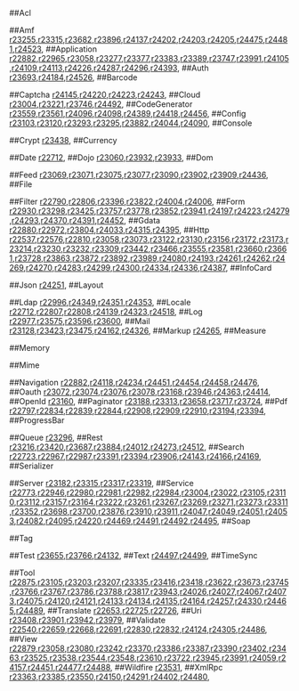 
##Acl

##Amf
[r23255](http://framework.zend.com/code/revision.php?repname=Zend+Framework&path=%2Ftrunk&rev=23255),[r23315](http://framework.zend.com/code/revision.php?repname=Zend+Framework&path=%2Ftrunk&rev=23315),[r23682](http://framework.zend.com/code/revision.php?repname=Zend+Framework&path=%2Ftrunk&rev=23682),[r23896](http://framework.zend.com/code/revision.php?repname=Zend+Framework&path=%2Ftrunk&rev=23896),[r24137](http://framework.zend.com/code/revision.php?repname=Zend+Framework&path=%2Ftrunk&rev=24137),[r24202](http://framework.zend.com/code/revision.php?repname=Zend+Framework&path=%2Ftrunk&rev=24202),[r24203](http://framework.zend.com/code/revision.php?repname=Zend+Framework&path=%2Ftrunk&rev=24203),[r24205](http://framework.zend.com/code/revision.php?repname=Zend+Framework&path=%2Ftrunk&rev=24205),[r24475](http://framework.zend.com/code/revision.php?repname=Zend+Framework&path=%2Ftrunk&rev=24475),[r24481](http://framework.zend.com/code/revision.php?repname=Zend+Framework&path=%2Ftrunk&rev=24481),[r24523](http://framework.zend.com/code/revision.php?repname=Zend+Framework&path=%2Ftrunk&rev=24523),
##Application
[r22882](http://framework.zend.com/code/revision.php?repname=Zend+Framework&path=%2Ftrunk&rev=22882),[r22965](http://framework.zend.com/code/revision.php?repname=Zend+Framework&path=%2Ftrunk&rev=22965),[r23058](http://framework.zend.com/code/revision.php?repname=Zend+Framework&path=%2Ftrunk&rev=23058),[r23277](http://framework.zend.com/code/revision.php?repname=Zend+Framework&path=%2Ftrunk&rev=23277),[r23377](http://framework.zend.com/code/revision.php?repname=Zend+Framework&path=%2Ftrunk&rev=23377),[r23383](http://framework.zend.com/code/revision.php?repname=Zend+Framework&path=%2Ftrunk&rev=23383),[r23389](http://framework.zend.com/code/revision.php?repname=Zend+Framework&path=%2Ftrunk&rev=23389),[r23747](http://framework.zend.com/code/revision.php?repname=Zend+Framework&path=%2Ftrunk&rev=23747),[r23991](http://framework.zend.com/code/revision.php?repname=Zend+Framework&path=%2Ftrunk&rev=23991),[r24105](http://framework.zend.com/code/revision.php?repname=Zend+Framework&path=%2Ftrunk&rev=24105),[r24109](http://framework.zend.com/code/revision.php?repname=Zend+Framework&path=%2Ftrunk&rev=24109),[r24113](http://framework.zend.com/code/revision.php?repname=Zend+Framework&path=%2Ftrunk&rev=24113),[r24226](http://framework.zend.com/code/revision.php?repname=Zend+Framework&path=%2Ftrunk&rev=24226),[r24287](http://framework.zend.com/code/revision.php?repname=Zend+Framework&path=%2Ftrunk&rev=24287),[r24296](http://framework.zend.com/code/revision.php?repname=Zend+Framework&path=%2Ftrunk&rev=24296),[r24393](http://framework.zend.com/code/revision.php?repname=Zend+Framework&path=%2Ftrunk&rev=24393),
##Auth
[r23693](http://framework.zend.com/code/revision.php?repname=Zend+Framework&path=%2Ftrunk&rev=23693),[r24184](http://framework.zend.com/code/revision.php?repname=Zend+Framework&path=%2Ftrunk&rev=24184),[r24526](http://framework.zend.com/code/revision.php?repname=Zend+Framework&path=%2Ftrunk&rev=24526),
##Barcode

##Captcha
[r24145](http://framework.zend.com/code/revision.php?repname=Zend+Framework&path=%2Ftrunk&rev=24145),[r24220](http://framework.zend.com/code/revision.php?repname=Zend+Framework&path=%2Ftrunk&rev=24220),[r24223](http://framework.zend.com/code/revision.php?repname=Zend+Framework&path=%2Ftrunk&rev=24223),[r24243](http://framework.zend.com/code/revision.php?repname=Zend+Framework&path=%2Ftrunk&rev=24243),
##Cloud
[r23004](http://framework.zend.com/code/revision.php?repname=Zend+Framework&path=%2Ftrunk&rev=23004),[r23221](http://framework.zend.com/code/revision.php?repname=Zend+Framework&path=%2Ftrunk&rev=23221),[r23746](http://framework.zend.com/code/revision.php?repname=Zend+Framework&path=%2Ftrunk&rev=23746),[r24492](http://framework.zend.com/code/revision.php?repname=Zend+Framework&path=%2Ftrunk&rev=24492),
##CodeGenerator
[r23559](http://framework.zend.com/code/revision.php?repname=Zend+Framework&path=%2Ftrunk&rev=23559),[r23561](http://framework.zend.com/code/revision.php?repname=Zend+Framework&path=%2Ftrunk&rev=23561),[r24096](http://framework.zend.com/code/revision.php?repname=Zend+Framework&path=%2Ftrunk&rev=24096),[r24098](http://framework.zend.com/code/revision.php?repname=Zend+Framework&path=%2Ftrunk&rev=24098),[r24389](http://framework.zend.com/code/revision.php?repname=Zend+Framework&path=%2Ftrunk&rev=24389),[r24418](http://framework.zend.com/code/revision.php?repname=Zend+Framework&path=%2Ftrunk&rev=24418),[r24456](http://framework.zend.com/code/revision.php?repname=Zend+Framework&path=%2Ftrunk&rev=24456),
##Config
[r23103](http://framework.zend.com/code/revision.php?repname=Zend+Framework&path=%2Ftrunk&rev=23103),[r23120](http://framework.zend.com/code/revision.php?repname=Zend+Framework&path=%2Ftrunk&rev=23120),[r23293](http://framework.zend.com/code/revision.php?repname=Zend+Framework&path=%2Ftrunk&rev=23293),[r23295](http://framework.zend.com/code/revision.php?repname=Zend+Framework&path=%2Ftrunk&rev=23295),[r23882](http://framework.zend.com/code/revision.php?repname=Zend+Framework&path=%2Ftrunk&rev=23882),[r24044](http://framework.zend.com/code/revision.php?repname=Zend+Framework&path=%2Ftrunk&rev=24044),[r24090](http://framework.zend.com/code/revision.php?repname=Zend+Framework&path=%2Ftrunk&rev=24090),
##Console

##Crypt
[r23438](http://framework.zend.com/code/revision.php?repname=Zend+Framework&path=%2Ftrunk&rev=23438),
##Currency

##Date
[r22712](http://framework.zend.com/code/revision.php?repname=Zend+Framework&path=%2Ftrunk&rev=22712),
##Dojo
[r23060](http://framework.zend.com/code/revision.php?repname=Zend+Framework&path=%2Ftrunk&rev=23060),[r23932](http://framework.zend.com/code/revision.php?repname=Zend+Framework&path=%2Ftrunk&rev=23932),[r23933](http://framework.zend.com/code/revision.php?repname=Zend+Framework&path=%2Ftrunk&rev=23933),
##Dom

##Feed
[r23069](http://framework.zend.com/code/revision.php?repname=Zend+Framework&path=%2Ftrunk&rev=23069),[r23071](http://framework.zend.com/code/revision.php?repname=Zend+Framework&path=%2Ftrunk&rev=23071),[r23075](http://framework.zend.com/code/revision.php?repname=Zend+Framework&path=%2Ftrunk&rev=23075),[r23077](http://framework.zend.com/code/revision.php?repname=Zend+Framework&path=%2Ftrunk&rev=23077),[r23090](http://framework.zend.com/code/revision.php?repname=Zend+Framework&path=%2Ftrunk&rev=23090),[r23902](http://framework.zend.com/code/revision.php?repname=Zend+Framework&path=%2Ftrunk&rev=23902),[r23909](http://framework.zend.com/code/revision.php?repname=Zend+Framework&path=%2Ftrunk&rev=23909),[r24436](http://framework.zend.com/code/revision.php?repname=Zend+Framework&path=%2Ftrunk&rev=24436),
##File

##Filter
[r22790](http://framework.zend.com/code/revision.php?repname=Zend+Framework&path=%2Ftrunk&rev=22790),[r22806](http://framework.zend.com/code/revision.php?repname=Zend+Framework&path=%2Ftrunk&rev=22806),[r23396](http://framework.zend.com/code/revision.php?repname=Zend+Framework&path=%2Ftrunk&rev=23396),[r23822](http://framework.zend.com/code/revision.php?repname=Zend+Framework&path=%2Ftrunk&rev=23822),[r24004](http://framework.zend.com/code/revision.php?repname=Zend+Framework&path=%2Ftrunk&rev=24004),[r24006](http://framework.zend.com/code/revision.php?repname=Zend+Framework&path=%2Ftrunk&rev=24006),
##Form
[r22930](http://framework.zend.com/code/revision.php?repname=Zend+Framework&path=%2Ftrunk&rev=22930),[r23298](http://framework.zend.com/code/revision.php?repname=Zend+Framework&path=%2Ftrunk&rev=23298),[r23425](http://framework.zend.com/code/revision.php?repname=Zend+Framework&path=%2Ftrunk&rev=23425),[r23757](http://framework.zend.com/code/revision.php?repname=Zend+Framework&path=%2Ftrunk&rev=23757),[r23778](http://framework.zend.com/code/revision.php?repname=Zend+Framework&path=%2Ftrunk&rev=23778),[r23852](http://framework.zend.com/code/revision.php?repname=Zend+Framework&path=%2Ftrunk&rev=23852),[r23941](http://framework.zend.com/code/revision.php?repname=Zend+Framework&path=%2Ftrunk&rev=23941),[r24197](http://framework.zend.com/code/revision.php?repname=Zend+Framework&path=%2Ftrunk&rev=24197),[r24223](http://framework.zend.com/code/revision.php?repname=Zend+Framework&path=%2Ftrunk&rev=24223),[r24279](http://framework.zend.com/code/revision.php?repname=Zend+Framework&path=%2Ftrunk&rev=24279),[r24293](http://framework.zend.com/code/revision.php?repname=Zend+Framework&path=%2Ftrunk&rev=24293),[r24370](http://framework.zend.com/code/revision.php?repname=Zend+Framework&path=%2Ftrunk&rev=24370),[r24391](http://framework.zend.com/code/revision.php?repname=Zend+Framework&path=%2Ftrunk&rev=24391),[r24452](http://framework.zend.com/code/revision.php?repname=Zend+Framework&path=%2Ftrunk&rev=24452),
##Gdata
[r22880](http://framework.zend.com/code/revision.php?repname=Zend+Framework&path=%2Ftrunk&rev=22880),[r22972](http://framework.zend.com/code/revision.php?repname=Zend+Framework&path=%2Ftrunk&rev=22972),[r23804](http://framework.zend.com/code/revision.php?repname=Zend+Framework&path=%2Ftrunk&rev=23804),[r24033](http://framework.zend.com/code/revision.php?repname=Zend+Framework&path=%2Ftrunk&rev=24033),[r24315](http://framework.zend.com/code/revision.php?repname=Zend+Framework&path=%2Ftrunk&rev=24315),[r24395](http://framework.zend.com/code/revision.php?repname=Zend+Framework&path=%2Ftrunk&rev=24395),
##Http
[r22537](http://framework.zend.com/code/revision.php?repname=Zend+Framework&path=%2Ftrunk&rev=22537),[r22576](http://framework.zend.com/code/revision.php?repname=Zend+Framework&path=%2Ftrunk&rev=22576),[r22810](http://framework.zend.com/code/revision.php?repname=Zend+Framework&path=%2Ftrunk&rev=22810),[r23058](http://framework.zend.com/code/revision.php?repname=Zend+Framework&path=%2Ftrunk&rev=23058),[r23073](http://framework.zend.com/code/revision.php?repname=Zend+Framework&path=%2Ftrunk&rev=23073),[r23122](http://framework.zend.com/code/revision.php?repname=Zend+Framework&path=%2Ftrunk&rev=23122),[r23130](http://framework.zend.com/code/revision.php?repname=Zend+Framework&path=%2Ftrunk&rev=23130),[r23156](http://framework.zend.com/code/revision.php?repname=Zend+Framework&path=%2Ftrunk&rev=23156),[r23172](http://framework.zend.com/code/revision.php?repname=Zend+Framework&path=%2Ftrunk&rev=23172),[r23173](http://framework.zend.com/code/revision.php?repname=Zend+Framework&path=%2Ftrunk&rev=23173),[r23214](http://framework.zend.com/code/revision.php?repname=Zend+Framework&path=%2Ftrunk&rev=23214),[r23230](http://framework.zend.com/code/revision.php?repname=Zend+Framework&path=%2Ftrunk&rev=23230),[r23232](http://framework.zend.com/code/revision.php?repname=Zend+Framework&path=%2Ftrunk&rev=23232),[r23309](http://framework.zend.com/code/revision.php?repname=Zend+Framework&path=%2Ftrunk&rev=23309),[r23442](http://framework.zend.com/code/revision.php?repname=Zend+Framework&path=%2Ftrunk&rev=23442),[r23466](http://framework.zend.com/code/revision.php?repname=Zend+Framework&path=%2Ftrunk&rev=23466),[r23555](http://framework.zend.com/code/revision.php?repname=Zend+Framework&path=%2Ftrunk&rev=23555),[r23581](http://framework.zend.com/code/revision.php?repname=Zend+Framework&path=%2Ftrunk&rev=23581),[r23660](http://framework.zend.com/code/revision.php?repname=Zend+Framework&path=%2Ftrunk&rev=23660),[r23661](http://framework.zend.com/code/revision.php?repname=Zend+Framework&path=%2Ftrunk&rev=23661),[r23728](http://framework.zend.com/code/revision.php?repname=Zend+Framework&path=%2Ftrunk&rev=23728),[r23863](http://framework.zend.com/code/revision.php?repname=Zend+Framework&path=%2Ftrunk&rev=23863),[r23872](http://framework.zend.com/code/revision.php?repname=Zend+Framework&path=%2Ftrunk&rev=23872),[r23892](http://framework.zend.com/code/revision.php?repname=Zend+Framework&path=%2Ftrunk&rev=23892),[r23989](http://framework.zend.com/code/revision.php?repname=Zend+Framework&path=%2Ftrunk&rev=23989),[r24080](http://framework.zend.com/code/revision.php?repname=Zend+Framework&path=%2Ftrunk&rev=24080),[r24193](http://framework.zend.com/code/revision.php?repname=Zend+Framework&path=%2Ftrunk&rev=24193),[r24261](http://framework.zend.com/code/revision.php?repname=Zend+Framework&path=%2Ftrunk&rev=24261),[r24262](http://framework.zend.com/code/revision.php?repname=Zend+Framework&path=%2Ftrunk&rev=24262),[r24269](http://framework.zend.com/code/revision.php?repname=Zend+Framework&path=%2Ftrunk&rev=24269),[r24270](http://framework.zend.com/code/revision.php?repname=Zend+Framework&path=%2Ftrunk&rev=24270),[r24283](http://framework.zend.com/code/revision.php?repname=Zend+Framework&path=%2Ftrunk&rev=24283),[r24299](http://framework.zend.com/code/revision.php?repname=Zend+Framework&path=%2Ftrunk&rev=24299),[r24300](http://framework.zend.com/code/revision.php?repname=Zend+Framework&path=%2Ftrunk&rev=24300),[r24334](http://framework.zend.com/code/revision.php?repname=Zend+Framework&path=%2Ftrunk&rev=24334),[r24336](http://framework.zend.com/code/revision.php?repname=Zend+Framework&path=%2Ftrunk&rev=24336),[r24387](http://framework.zend.com/code/revision.php?repname=Zend+Framework&path=%2Ftrunk&rev=24387),
##InfoCard

##Json
[r24251](http://framework.zend.com/code/revision.php?repname=Zend+Framework&path=%2Ftrunk&rev=24251),
##Layout

##Ldap
[r22996](http://framework.zend.com/code/revision.php?repname=Zend+Framework&path=%2Ftrunk&rev=22996),[r24349](http://framework.zend.com/code/revision.php?repname=Zend+Framework&path=%2Ftrunk&rev=24349),[r24351](http://framework.zend.com/code/revision.php?repname=Zend+Framework&path=%2Ftrunk&rev=24351),[r24353](http://framework.zend.com/code/revision.php?repname=Zend+Framework&path=%2Ftrunk&rev=24353),
##Locale
[r22712](http://framework.zend.com/code/revision.php?repname=Zend+Framework&path=%2Ftrunk&rev=22712),[r22807](http://framework.zend.com/code/revision.php?repname=Zend+Framework&path=%2Ftrunk&rev=22807),[r22808](http://framework.zend.com/code/revision.php?repname=Zend+Framework&path=%2Ftrunk&rev=22808),[r24139](http://framework.zend.com/code/revision.php?repname=Zend+Framework&path=%2Ftrunk&rev=24139),[r24323](http://framework.zend.com/code/revision.php?repname=Zend+Framework&path=%2Ftrunk&rev=24323),[r24518](http://framework.zend.com/code/revision.php?repname=Zend+Framework&path=%2Ftrunk&rev=24518),
##Log
[r22977](http://framework.zend.com/code/revision.php?repname=Zend+Framework&path=%2Ftrunk&rev=22977),[r23575](http://framework.zend.com/code/revision.php?repname=Zend+Framework&path=%2Ftrunk&rev=23575),[r23596](http://framework.zend.com/code/revision.php?repname=Zend+Framework&path=%2Ftrunk&rev=23596),[r23600](http://framework.zend.com/code/revision.php?repname=Zend+Framework&path=%2Ftrunk&rev=23600),
##Mail
[r23128](http://framework.zend.com/code/revision.php?repname=Zend+Framework&path=%2Ftrunk&rev=23128),[r23423](http://framework.zend.com/code/revision.php?repname=Zend+Framework&path=%2Ftrunk&rev=23423),[r23475](http://framework.zend.com/code/revision.php?repname=Zend+Framework&path=%2Ftrunk&rev=23475),[r24162](http://framework.zend.com/code/revision.php?repname=Zend+Framework&path=%2Ftrunk&rev=24162),[r24326](http://framework.zend.com/code/revision.php?repname=Zend+Framework&path=%2Ftrunk&rev=24326),
##Markup
[r24265](http://framework.zend.com/code/revision.php?repname=Zend+Framework&path=%2Ftrunk&rev=24265),
##Measure

##Memory

##Mime

##Navigation
[r22882](http://framework.zend.com/code/revision.php?repname=Zend+Framework&path=%2Ftrunk&rev=22882),[r24118](http://framework.zend.com/code/revision.php?repname=Zend+Framework&path=%2Ftrunk&rev=24118),[r24234](http://framework.zend.com/code/revision.php?repname=Zend+Framework&path=%2Ftrunk&rev=24234),[r24451](http://framework.zend.com/code/revision.php?repname=Zend+Framework&path=%2Ftrunk&rev=24451),[r24454](http://framework.zend.com/code/revision.php?repname=Zend+Framework&path=%2Ftrunk&rev=24454),[r24458](http://framework.zend.com/code/revision.php?repname=Zend+Framework&path=%2Ftrunk&rev=24458),[r24476](http://framework.zend.com/code/revision.php?repname=Zend+Framework&path=%2Ftrunk&rev=24476),
##Oauth
[r23072](http://framework.zend.com/code/revision.php?repname=Zend+Framework&path=%2Ftrunk&rev=23072),[r23074](http://framework.zend.com/code/revision.php?repname=Zend+Framework&path=%2Ftrunk&rev=23074),[r23076](http://framework.zend.com/code/revision.php?repname=Zend+Framework&path=%2Ftrunk&rev=23076),[r23078](http://framework.zend.com/code/revision.php?repname=Zend+Framework&path=%2Ftrunk&rev=23078),[r23168](http://framework.zend.com/code/revision.php?repname=Zend+Framework&path=%2Ftrunk&rev=23168),[r23946](http://framework.zend.com/code/revision.php?repname=Zend+Framework&path=%2Ftrunk&rev=23946),[r24363](http://framework.zend.com/code/revision.php?repname=Zend+Framework&path=%2Ftrunk&rev=24363),[r24414](http://framework.zend.com/code/revision.php?repname=Zend+Framework&path=%2Ftrunk&rev=24414),
##OpenId
[r23160](http://framework.zend.com/code/revision.php?repname=Zend+Framework&path=%2Ftrunk&rev=23160),
##Paginator
[r23188](http://framework.zend.com/code/revision.php?repname=Zend+Framework&path=%2Ftrunk&rev=23188),[r23313](http://framework.zend.com/code/revision.php?repname=Zend+Framework&path=%2Ftrunk&rev=23313),[r23658](http://framework.zend.com/code/revision.php?repname=Zend+Framework&path=%2Ftrunk&rev=23658),[r23717](http://framework.zend.com/code/revision.php?repname=Zend+Framework&path=%2Ftrunk&rev=23717),[r23724](http://framework.zend.com/code/revision.php?repname=Zend+Framework&path=%2Ftrunk&rev=23724),
##Pdf
[r22797](http://framework.zend.com/code/revision.php?repname=Zend+Framework&path=%2Ftrunk&rev=22797),[r22834](http://framework.zend.com/code/revision.php?repname=Zend+Framework&path=%2Ftrunk&rev=22834),[r22839](http://framework.zend.com/code/revision.php?repname=Zend+Framework&path=%2Ftrunk&rev=22839),[r22844](http://framework.zend.com/code/revision.php?repname=Zend+Framework&path=%2Ftrunk&rev=22844),[r22908](http://framework.zend.com/code/revision.php?repname=Zend+Framework&path=%2Ftrunk&rev=22908),[r22909](http://framework.zend.com/code/revision.php?repname=Zend+Framework&path=%2Ftrunk&rev=22909),[r22910](http://framework.zend.com/code/revision.php?repname=Zend+Framework&path=%2Ftrunk&rev=22910),[r23194](http://framework.zend.com/code/revision.php?repname=Zend+Framework&path=%2Ftrunk&rev=23194),[r23394](http://framework.zend.com/code/revision.php?repname=Zend+Framework&path=%2Ftrunk&rev=23394),
##ProgressBar

##Queue
[r23296](http://framework.zend.com/code/revision.php?repname=Zend+Framework&path=%2Ftrunk&rev=23296),
##Rest
[r23216](http://framework.zend.com/code/revision.php?repname=Zend+Framework&path=%2Ftrunk&rev=23216),[r23420](http://framework.zend.com/code/revision.php?repname=Zend+Framework&path=%2Ftrunk&rev=23420),[r23687](http://framework.zend.com/code/revision.php?repname=Zend+Framework&path=%2Ftrunk&rev=23687),[r23884](http://framework.zend.com/code/revision.php?repname=Zend+Framework&path=%2Ftrunk&rev=23884),[r24012](http://framework.zend.com/code/revision.php?repname=Zend+Framework&path=%2Ftrunk&rev=24012),[r24273](http://framework.zend.com/code/revision.php?repname=Zend+Framework&path=%2Ftrunk&rev=24273),[r24512](http://framework.zend.com/code/revision.php?repname=Zend+Framework&path=%2Ftrunk&rev=24512),
##Search
[r22723](http://framework.zend.com/code/revision.php?repname=Zend+Framework&path=%2Ftrunk&rev=22723),[r22967](http://framework.zend.com/code/revision.php?repname=Zend+Framework&path=%2Ftrunk&rev=22967),[r22987](http://framework.zend.com/code/revision.php?repname=Zend+Framework&path=%2Ftrunk&rev=22987),[r23391](http://framework.zend.com/code/revision.php?repname=Zend+Framework&path=%2Ftrunk&rev=23391),[r23394](http://framework.zend.com/code/revision.php?repname=Zend+Framework&path=%2Ftrunk&rev=23394),[r23906](http://framework.zend.com/code/revision.php?repname=Zend+Framework&path=%2Ftrunk&rev=23906),[r24143](http://framework.zend.com/code/revision.php?repname=Zend+Framework&path=%2Ftrunk&rev=24143),[r24166](http://framework.zend.com/code/revision.php?repname=Zend+Framework&path=%2Ftrunk&rev=24166),[r24169](http://framework.zend.com/code/revision.php?repname=Zend+Framework&path=%2Ftrunk&rev=24169),
##Serializer

##Server
[r23182](http://framework.zend.com/code/revision.php?repname=Zend+Framework&path=%2Ftrunk&rev=23182),[r23315](http://framework.zend.com/code/revision.php?repname=Zend+Framework&path=%2Ftrunk&rev=23315),[r23317](http://framework.zend.com/code/revision.php?repname=Zend+Framework&path=%2Ftrunk&rev=23317),[r23319](http://framework.zend.com/code/revision.php?repname=Zend+Framework&path=%2Ftrunk&rev=23319),
##Service
[r22773](http://framework.zend.com/code/revision.php?repname=Zend+Framework&path=%2Ftrunk&rev=22773),[r22946](http://framework.zend.com/code/revision.php?repname=Zend+Framework&path=%2Ftrunk&rev=22946),[r22980](http://framework.zend.com/code/revision.php?repname=Zend+Framework&path=%2Ftrunk&rev=22980),[r22981](http://framework.zend.com/code/revision.php?repname=Zend+Framework&path=%2Ftrunk&rev=22981),[r22982](http://framework.zend.com/code/revision.php?repname=Zend+Framework&path=%2Ftrunk&rev=22982),[r22984](http://framework.zend.com/code/revision.php?repname=Zend+Framework&path=%2Ftrunk&rev=22984),[r23004](http://framework.zend.com/code/revision.php?repname=Zend+Framework&path=%2Ftrunk&rev=23004),[r23022](http://framework.zend.com/code/revision.php?repname=Zend+Framework&path=%2Ftrunk&rev=23022),[r23105](http://framework.zend.com/code/revision.php?repname=Zend+Framework&path=%2Ftrunk&rev=23105),[r23110](http://framework.zend.com/code/revision.php?repname=Zend+Framework&path=%2Ftrunk&rev=23110),[r23112](http://framework.zend.com/code/revision.php?repname=Zend+Framework&path=%2Ftrunk&rev=23112),[r23157](http://framework.zend.com/code/revision.php?repname=Zend+Framework&path=%2Ftrunk&rev=23157),[r23164](http://framework.zend.com/code/revision.php?repname=Zend+Framework&path=%2Ftrunk&rev=23164),[r23222](http://framework.zend.com/code/revision.php?repname=Zend+Framework&path=%2Ftrunk&rev=23222),[r23261](http://framework.zend.com/code/revision.php?repname=Zend+Framework&path=%2Ftrunk&rev=23261),[r23267](http://framework.zend.com/code/revision.php?repname=Zend+Framework&path=%2Ftrunk&rev=23267),[r23269](http://framework.zend.com/code/revision.php?repname=Zend+Framework&path=%2Ftrunk&rev=23269),[r23271](http://framework.zend.com/code/revision.php?repname=Zend+Framework&path=%2Ftrunk&rev=23271),[r23273](http://framework.zend.com/code/revision.php?repname=Zend+Framework&path=%2Ftrunk&rev=23273),[r23311](http://framework.zend.com/code/revision.php?repname=Zend+Framework&path=%2Ftrunk&rev=23311),[r23352](http://framework.zend.com/code/revision.php?repname=Zend+Framework&path=%2Ftrunk&rev=23352),[r23698](http://framework.zend.com/code/revision.php?repname=Zend+Framework&path=%2Ftrunk&rev=23698),[r23700](http://framework.zend.com/code/revision.php?repname=Zend+Framework&path=%2Ftrunk&rev=23700),[r23876](http://framework.zend.com/code/revision.php?repname=Zend+Framework&path=%2Ftrunk&rev=23876),[r23910](http://framework.zend.com/code/revision.php?repname=Zend+Framework&path=%2Ftrunk&rev=23910),[r23911](http://framework.zend.com/code/revision.php?repname=Zend+Framework&path=%2Ftrunk&rev=23911),[r24047](http://framework.zend.com/code/revision.php?repname=Zend+Framework&path=%2Ftrunk&rev=24047),[r24049](http://framework.zend.com/code/revision.php?repname=Zend+Framework&path=%2Ftrunk&rev=24049),[r24051](http://framework.zend.com/code/revision.php?repname=Zend+Framework&path=%2Ftrunk&rev=24051),[r24053](http://framework.zend.com/code/revision.php?repname=Zend+Framework&path=%2Ftrunk&rev=24053),[r24082](http://framework.zend.com/code/revision.php?repname=Zend+Framework&path=%2Ftrunk&rev=24082),[r24095](http://framework.zend.com/code/revision.php?repname=Zend+Framework&path=%2Ftrunk&rev=24095),[r24220](http://framework.zend.com/code/revision.php?repname=Zend+Framework&path=%2Ftrunk&rev=24220),[r24469](http://framework.zend.com/code/revision.php?repname=Zend+Framework&path=%2Ftrunk&rev=24469),[r24491](http://framework.zend.com/code/revision.php?repname=Zend+Framework&path=%2Ftrunk&rev=24491),[r24492](http://framework.zend.com/code/revision.php?repname=Zend+Framework&path=%2Ftrunk&rev=24492),[r24495](http://framework.zend.com/code/revision.php?repname=Zend+Framework&path=%2Ftrunk&rev=24495),
##Soap

##Tag

##Test
[r23655](http://framework.zend.com/code/revision.php?repname=Zend+Framework&path=%2Ftrunk&rev=23655),[r23766](http://framework.zend.com/code/revision.php?repname=Zend+Framework&path=%2Ftrunk&rev=23766),[r24132](http://framework.zend.com/code/revision.php?repname=Zend+Framework&path=%2Ftrunk&rev=24132),
##Text
[r24497](http://framework.zend.com/code/revision.php?repname=Zend+Framework&path=%2Ftrunk&rev=24497),[r24499](http://framework.zend.com/code/revision.php?repname=Zend+Framework&path=%2Ftrunk&rev=24499),
##TimeSync

##Tool
[r22875](http://framework.zend.com/code/revision.php?repname=Zend+Framework&path=%2Ftrunk&rev=22875),[r23105](http://framework.zend.com/code/revision.php?repname=Zend+Framework&path=%2Ftrunk&rev=23105),[r23203](http://framework.zend.com/code/revision.php?repname=Zend+Framework&path=%2Ftrunk&rev=23203),[r23207](http://framework.zend.com/code/revision.php?repname=Zend+Framework&path=%2Ftrunk&rev=23207),[r23335](http://framework.zend.com/code/revision.php?repname=Zend+Framework&path=%2Ftrunk&rev=23335),[r23416](http://framework.zend.com/code/revision.php?repname=Zend+Framework&path=%2Ftrunk&rev=23416),[r23418](http://framework.zend.com/code/revision.php?repname=Zend+Framework&path=%2Ftrunk&rev=23418),[r23622](http://framework.zend.com/code/revision.php?repname=Zend+Framework&path=%2Ftrunk&rev=23622),[r23673](http://framework.zend.com/code/revision.php?repname=Zend+Framework&path=%2Ftrunk&rev=23673),[r23745](http://framework.zend.com/code/revision.php?repname=Zend+Framework&path=%2Ftrunk&rev=23745),[r23766](http://framework.zend.com/code/revision.php?repname=Zend+Framework&path=%2Ftrunk&rev=23766),[r23767](http://framework.zend.com/code/revision.php?repname=Zend+Framework&path=%2Ftrunk&rev=23767),[r23786](http://framework.zend.com/code/revision.php?repname=Zend+Framework&path=%2Ftrunk&rev=23786),[r23788](http://framework.zend.com/code/revision.php?repname=Zend+Framework&path=%2Ftrunk&rev=23788),[r23817](http://framework.zend.com/code/revision.php?repname=Zend+Framework&path=%2Ftrunk&rev=23817),[r23943](http://framework.zend.com/code/revision.php?repname=Zend+Framework&path=%2Ftrunk&rev=23943),[r24026](http://framework.zend.com/code/revision.php?repname=Zend+Framework&path=%2Ftrunk&rev=24026),[r24027](http://framework.zend.com/code/revision.php?repname=Zend+Framework&path=%2Ftrunk&rev=24027),[r24067](http://framework.zend.com/code/revision.php?repname=Zend+Framework&path=%2Ftrunk&rev=24067),[r24073](http://framework.zend.com/code/revision.php?repname=Zend+Framework&path=%2Ftrunk&rev=24073),[r24075](http://framework.zend.com/code/revision.php?repname=Zend+Framework&path=%2Ftrunk&rev=24075),[r24120](http://framework.zend.com/code/revision.php?repname=Zend+Framework&path=%2Ftrunk&rev=24120),[r24121](http://framework.zend.com/code/revision.php?repname=Zend+Framework&path=%2Ftrunk&rev=24121),[r24133](http://framework.zend.com/code/revision.php?repname=Zend+Framework&path=%2Ftrunk&rev=24133),[r24134](http://framework.zend.com/code/revision.php?repname=Zend+Framework&path=%2Ftrunk&rev=24134),[r24135](http://framework.zend.com/code/revision.php?repname=Zend+Framework&path=%2Ftrunk&rev=24135),[r24164](http://framework.zend.com/code/revision.php?repname=Zend+Framework&path=%2Ftrunk&rev=24164),[r24257](http://framework.zend.com/code/revision.php?repname=Zend+Framework&path=%2Ftrunk&rev=24257),[r24330](http://framework.zend.com/code/revision.php?repname=Zend+Framework&path=%2Ftrunk&rev=24330),[r24465](http://framework.zend.com/code/revision.php?repname=Zend+Framework&path=%2Ftrunk&rev=24465),[r24489](http://framework.zend.com/code/revision.php?repname=Zend+Framework&path=%2Ftrunk&rev=24489),
##Translate
[r22653](http://framework.zend.com/code/revision.php?repname=Zend+Framework&path=%2Ftrunk&rev=22653),[r22725](http://framework.zend.com/code/revision.php?repname=Zend+Framework&path=%2Ftrunk&rev=22725),[r22726](http://framework.zend.com/code/revision.php?repname=Zend+Framework&path=%2Ftrunk&rev=22726),
##Uri
[r23408](http://framework.zend.com/code/revision.php?repname=Zend+Framework&path=%2Ftrunk&rev=23408),[r23901](http://framework.zend.com/code/revision.php?repname=Zend+Framework&path=%2Ftrunk&rev=23901),[r23942](http://framework.zend.com/code/revision.php?repname=Zend+Framework&path=%2Ftrunk&rev=23942),[r23979](http://framework.zend.com/code/revision.php?repname=Zend+Framework&path=%2Ftrunk&rev=23979),
##Validate
[r22540](http://framework.zend.com/code/revision.php?repname=Zend+Framework&path=%2Ftrunk&rev=22540),[r22659](http://framework.zend.com/code/revision.php?repname=Zend+Framework&path=%2Ftrunk&rev=22659),[r22668](http://framework.zend.com/code/revision.php?repname=Zend+Framework&path=%2Ftrunk&rev=22668),[r22691](http://framework.zend.com/code/revision.php?repname=Zend+Framework&path=%2Ftrunk&rev=22691),[r22830](http://framework.zend.com/code/revision.php?repname=Zend+Framework&path=%2Ftrunk&rev=22830),[r22832](http://framework.zend.com/code/revision.php?repname=Zend+Framework&path=%2Ftrunk&rev=22832),[r24124](http://framework.zend.com/code/revision.php?repname=Zend+Framework&path=%2Ftrunk&rev=24124),[r24305](http://framework.zend.com/code/revision.php?repname=Zend+Framework&path=%2Ftrunk&rev=24305),[r24486](http://framework.zend.com/code/revision.php?repname=Zend+Framework&path=%2Ftrunk&rev=24486),
##View
[r22879](http://framework.zend.com/code/revision.php?repname=Zend+Framework&path=%2Ftrunk&rev=22879),[r23058](http://framework.zend.com/code/revision.php?repname=Zend+Framework&path=%2Ftrunk&rev=23058),[r23080](http://framework.zend.com/code/revision.php?repname=Zend+Framework&path=%2Ftrunk&rev=23080),[r23242](http://framework.zend.com/code/revision.php?repname=Zend+Framework&path=%2Ftrunk&rev=23242),[r23370](http://framework.zend.com/code/revision.php?repname=Zend+Framework&path=%2Ftrunk&rev=23370),[r23386](http://framework.zend.com/code/revision.php?repname=Zend+Framework&path=%2Ftrunk&rev=23386),[r23387](http://framework.zend.com/code/revision.php?repname=Zend+Framework&path=%2Ftrunk&rev=23387),[r23390](http://framework.zend.com/code/revision.php?repname=Zend+Framework&path=%2Ftrunk&rev=23390),[r23402](http://framework.zend.com/code/revision.php?repname=Zend+Framework&path=%2Ftrunk&rev=23402),[r23463](http://framework.zend.com/code/revision.php?repname=Zend+Framework&path=%2Ftrunk&rev=23463),[r23525](http://framework.zend.com/code/revision.php?repname=Zend+Framework&path=%2Ftrunk&rev=23525),[r23538](http://framework.zend.com/code/revision.php?repname=Zend+Framework&path=%2Ftrunk&rev=23538),[r23544](http://framework.zend.com/code/revision.php?repname=Zend+Framework&path=%2Ftrunk&rev=23544),[r23548](http://framework.zend.com/code/revision.php?repname=Zend+Framework&path=%2Ftrunk&rev=23548),[r23610](http://framework.zend.com/code/revision.php?repname=Zend+Framework&path=%2Ftrunk&rev=23610),[r23722](http://framework.zend.com/code/revision.php?repname=Zend+Framework&path=%2Ftrunk&rev=23722),[r23945](http://framework.zend.com/code/revision.php?repname=Zend+Framework&path=%2Ftrunk&rev=23945),[r23991](http://framework.zend.com/code/revision.php?repname=Zend+Framework&path=%2Ftrunk&rev=23991),[r24059](http://framework.zend.com/code/revision.php?repname=Zend+Framework&path=%2Ftrunk&rev=24059),[r24157](http://framework.zend.com/code/revision.php?repname=Zend+Framework&path=%2Ftrunk&rev=24157),[r24451](http://framework.zend.com/code/revision.php?repname=Zend+Framework&path=%2Ftrunk&rev=24451),[r24477](http://framework.zend.com/code/revision.php?repname=Zend+Framework&path=%2Ftrunk&rev=24477),[r24488](http://framework.zend.com/code/revision.php?repname=Zend+Framework&path=%2Ftrunk&rev=24488),
##Wildfire
[r23531](http://framework.zend.com/code/revision.php?repname=Zend+Framework&path=%2Ftrunk&rev=23531),
##XmlRpc
[r23363](http://framework.zend.com/code/revision.php?repname=Zend+Framework&path=%2Ftrunk&rev=23363),[r23385](http://framework.zend.com/code/revision.php?repname=Zend+Framework&path=%2Ftrunk&rev=23385),[r23550](http://framework.zend.com/code/revision.php?repname=Zend+Framework&path=%2Ftrunk&rev=23550),[r24150](http://framework.zend.com/code/revision.php?repname=Zend+Framework&path=%2Ftrunk&rev=24150),[r24291](http://framework.zend.com/code/revision.php?repname=Zend+Framework&path=%2Ftrunk&rev=24291),[r24402](http://framework.zend.com/code/revision.php?repname=Zend+Framework&path=%2Ftrunk&rev=24402),[r24480](http://framework.zend.com/code/revision.php?repname=Zend+Framework&path=%2Ftrunk&rev=24480),